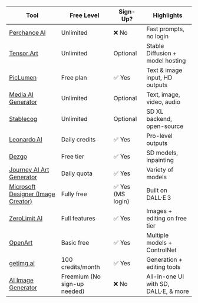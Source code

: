 | Tool                                                                               | Free Level                   | Sign-Up?         | Highlights                            |
| ---------------------------------------------------------------------------------- | ---------------------------- | ---------------- | ------------------------------------- |
| [Perchance AI](https://perchance.org/ai-art)                                       | Unlimited                    | ❌ No             | Fast prompts, no login                |
| [Tensor.Art](https://tensor.art/)                                                  | Unlimited                    | Optional         | Stable Diffusion + model hosting      |
| [PicLumen](https://www.piclumen.com/)                                              | Free plan                    | ✅ Yes            | Text & image input, HD outputs        |
| [Media AI Generator](https://media.io/ai-image-generator.html)                     | Unlimited                    | Optional         | Text, image, video, audio             |
| [Stablecog](https://stablecog.com/)                                                | Unlimited                    | Optional         | SD XL backend, open-source            |
| [Leonardo AI](https://leonardo.ai/)                                                | Daily credits                | ✅ Yes            | Pro-level outputs                     |
| [Dezgo](https://dezgo.com/)                                                        | Free tier                    | ✅ Yes            | SD models, inpainting                 |
| [Journey AI Art Generator](https://www.journeyaiart.com/)                          | Daily quota                  | ✅ Yes            | Variety of models                     |
| [Microsoft Designer (Image Creator)](https://designer.microsoft.com/image-creator) | Fully free                   | ✅ Yes (MS login) | Built on DALL·E 3                     |
| [ZeroLimit AI](https://zerolimit.ai/)                                              | Full features                | ✅ Yes            | Images + editing on free tier         |
| [OpenArt](https://openart.ai/)                                                     | Basic free                   | ✅ Yes            | Multiple models + ControlNet          |
| [getimg.ai](https://getimg.ai/)                                                    | 100 credits/month            | ✅ Yes            | Generation + editing tools            |
| [AI Image Generator](https://ai-image-generator.co)                                | Freemium (No sign-up needed) | ❌ No             | All-in-one UI with SD, DALL·E, & more |
